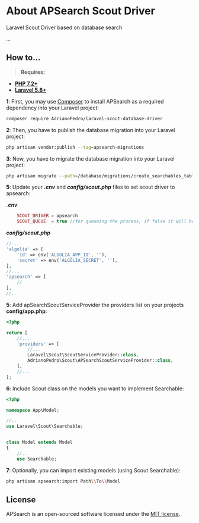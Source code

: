 # About APSearch Scout Driver

Laravel Scout Driver based on database search

...

## How to...

> **Requires:**
- **[PHP 7.2+](https://php.net/releases/)**
- **[Laravel 5.8+](https://github.com/laravel/laravel)**

**1**: First, you may use [Composer](https://getcomposer.org) to install APSearch as a required dependency into your Laravel project:
```bash
composer require AdrianoPedro/laravel-scout-database-driver
```

**2**: Then, you have to publish the database migration into your Laravel project:
```bash
php artisan vendor:publish --tag=apsearch-migrations
```

**3**: Now, you have to migrate the database migration into your Laravel project:
```bash
php artisan migrate --path=/database/migrations/create_searchables_table.php
```

**5**: Update your ***.env*** and ***config/scout.php*** files to set scout driver to apsearch:

***.env***
```php
	SCOUT_DRIVER = apsearch
	SCOUT_QUEUE  = true //for queueing the process, if false it will be processed emmidiatly uppon creation/update/delete
```
***config/scout.php***
```php
//...
'algolia' => [
	'id' => env('ALGOLIA_APP_ID', ''),
	'secret' => env('ALGOLIA_SECRET', ''),
],
//...
'apsearch' => [
	//
],
//...
```

**5**: Add apSearchScoutServiceProvider the providers list on your projects **config/app.php**:
```php
<?php

return [
    //...
    'providers' => [
        //...
        Laravel\Scout\ScoutServiceProvider::class,
        AdrianoPedro\Scout\APSearchScoutServiceProvider::class,
    ],
    //...
];      
```
**6**: Include Scout class on the models you want to implement Searchable:
```php
<?php

namespace App\Model;

//..
use Laravel\Scout\Searchable;


class Model extends Model
{
    //..
    use Searchable;
```

**7**: Optionally, you can import existing models (using Scout Searchable):
```bash
php artisan apsearch:import Path\\To\\Model
```



## License

APSearch is an open-sourced software licensed under the [MIT license](LICENSE).
